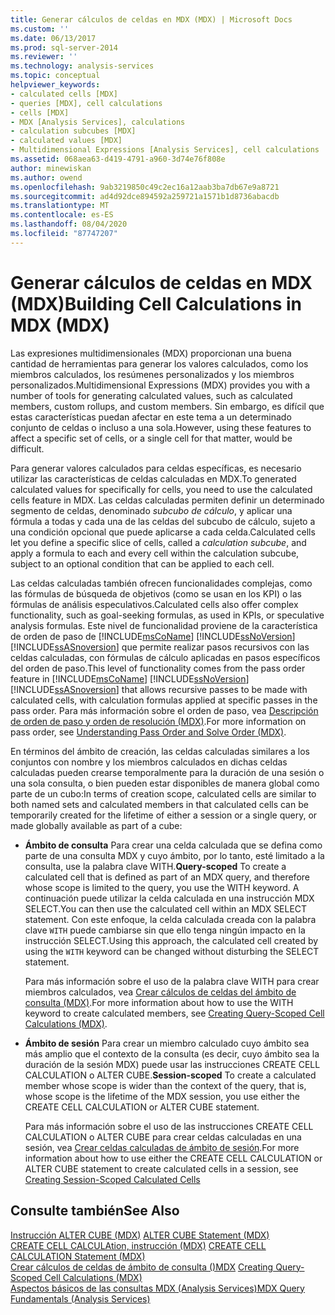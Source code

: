 ```yaml
---
title: Generar cálculos de celdas en MDX (MDX) | Microsoft Docs
ms.custom: ''
ms.date: 06/13/2017
ms.prod: sql-server-2014
ms.reviewer: ''
ms.technology: analysis-services
ms.topic: conceptual
helpviewer_keywords:
- calculated cells [MDX]
- queries [MDX], cell calculations
- cells [MDX]
- MDX [Analysis Services], calculations
- calculation subcubes [MDX]
- calculated values [MDX]
- Multidimensional Expressions [Analysis Services], cell calculations
ms.assetid: 068aea63-d419-4791-a960-3d74e76f808e
author: minewiskan
ms.author: owend
ms.openlocfilehash: 9ab3219850c49c2ec16a12aab3ba7db67e9a8721
ms.sourcegitcommit: ad4d92dce894592a259721a1571b1d8736abacdb
ms.translationtype: MT
ms.contentlocale: es-ES
ms.lasthandoff: 08/04/2020
ms.locfileid: "87747207"
---
```

# <a name="building-cell-calculations-in-mdx-mdx"></a><span data-ttu-id="7da98-102">Generar cálculos de celdas en MDX (MDX)</span><span class="sxs-lookup"><span data-stu-id="7da98-102">Building Cell Calculations in MDX (MDX)</span></span>
  <span data-ttu-id="7da98-103">Las expresiones multidimensionales (MDX) proporcionan una buena cantidad de herramientas para generar los valores calculados, como los miembros calculados, los resúmenes personalizados y los miembros personalizados.</span><span class="sxs-lookup"><span data-stu-id="7da98-103">Multidimensional Expressions (MDX) provides you with a number of tools for generating calculated values, such as calculated members, custom rollups, and custom members.</span></span> <span data-ttu-id="7da98-104">Sin embargo, es difícil que estas características puedan afectar en este tema a un determinado conjunto de celdas o incluso a una sola.</span><span class="sxs-lookup"><span data-stu-id="7da98-104">However, using these features to affect a specific set of cells, or a single cell for that matter, would be difficult.</span></span>  
  
 <span data-ttu-id="7da98-105">Para generar valores calculados para celdas específicas, es necesario utilizar las características de celdas calculadas en MDX.</span><span class="sxs-lookup"><span data-stu-id="7da98-105">To generated calculated values for specifically for cells, you need to use the calculated cells feature in MDX.</span></span> <span data-ttu-id="7da98-106">Las celdas calculadas permiten definir un determinado segmento de celdas, denominado *subcubo de cálculo*, y aplicar una fórmula a todas y cada una de las celdas del subcubo de cálculo, sujeto a una condición opcional que puede aplicarse a cada celda.</span><span class="sxs-lookup"><span data-stu-id="7da98-106">Calculated cells let you define a specific slice of cells, called a *calculation subcube*, and apply a formula to each and every cell within the calculation subcube, subject to an optional condition that can be applied to each cell.</span></span>  
  
 <span data-ttu-id="7da98-107">Las celdas calculadas también ofrecen funcionalidades complejas, como las fórmulas de búsqueda de objetivos (como se usan en los KPI) o las fórmulas de análisis especulativos.</span><span class="sxs-lookup"><span data-stu-id="7da98-107">Calculated cells also offer complex functionality, such as goal-seeking formulas, as used in KPIs, or speculative analysis formulas.</span></span> <span data-ttu-id="7da98-108">Este nivel de funcionalidad proviene de la característica de orden de paso de [!INCLUDE[msCoName](../../../includes/msconame-md.md)] [!INCLUDE[ssNoVersion](../../../includes/ssnoversion-md.md)] [!INCLUDE[ssASnoversion](../../../includes/ssasnoversion-md.md)] que permite realizar pasos recursivos con las celdas calculadas, con fórmulas de cálculo aplicadas en pasos específicos del orden de paso.</span><span class="sxs-lookup"><span data-stu-id="7da98-108">This level of functionality comes from the pass order feature in [!INCLUDE[msCoName](../../../includes/msconame-md.md)] [!INCLUDE[ssNoVersion](../../../includes/ssnoversion-md.md)] [!INCLUDE[ssASnoversion](../../../includes/ssasnoversion-md.md)] that allows recursive passes to be made with calculated cells, with calculation formulas applied at specific passes in the pass order.</span></span> <span data-ttu-id="7da98-109">Para más información sobre el orden de paso, vea [Descripción de orden de paso y orden de resolución &#40;MDX&#41;](mdx-data-manipulation-understanding-pass-order-and-solve-order.md).</span><span class="sxs-lookup"><span data-stu-id="7da98-109">For more information on pass order, see [Understanding Pass Order and Solve Order &#40;MDX&#41;](mdx-data-manipulation-understanding-pass-order-and-solve-order.md).</span></span>  
  
 <span data-ttu-id="7da98-110">En términos del ámbito de creación, las celdas calculadas similares a los conjuntos con nombre y los miembros calculados en dichas celdas calculadas pueden crearse temporalmente para la duración de una sesión o una sola consulta, o bien pueden estar disponibles de manera global como parte de un cubo:</span><span class="sxs-lookup"><span data-stu-id="7da98-110">In terms of creation scope, calculated cells are similar to both named sets and calculated members in that calculated cells can be temporarily created for the lifetime of either a session or a single query, or made globally available as part of a cube:</span></span>  
  
-   <span data-ttu-id="7da98-111">**Ámbito de consulta** Para crear una celda calculada que se defina como parte de una consulta MDX y cuyo ámbito, por lo tanto, esté limitado a la consulta, use la palabra clave WITH.</span><span class="sxs-lookup"><span data-stu-id="7da98-111">**Query-scoped** To create a calculated cell that is defined as part of an MDX query, and therefore whose scope is limited to the query, you use the WITH keyword.</span></span> <span data-ttu-id="7da98-112">A continuación puede utilizar la celda calculada en una instrucción MDX SELECT.</span><span class="sxs-lookup"><span data-stu-id="7da98-112">You can then use the calculated cell within an MDX SELECT statement.</span></span> <span data-ttu-id="7da98-113">Con este enfoque, la celda calculada creada con la palabra clave `WITH` puede cambiarse sin que ello tenga ningún impacto en la instrucción SELECT.</span><span class="sxs-lookup"><span data-stu-id="7da98-113">Using this approach, the calculated cell created by using the `WITH` keyword can be changed without disturbing the SELECT statement.</span></span>  
  
     <span data-ttu-id="7da98-114">Para más información sobre el uso de la palabra clave WITH para crear miembros calculados, vea [Crear cálculos de celdas del ámbito de consulta &#40;MDX&#41;](../../multidimensional-models-olap-logical-cube-objects/calculations.md).</span><span class="sxs-lookup"><span data-stu-id="7da98-114">For more information about how to use the WITH keyword to create calculated members, see [Creating Query-Scoped Cell Calculations &#40;MDX&#41;](../../multidimensional-models-olap-logical-cube-objects/calculations.md).</span></span>  
  
-   <span data-ttu-id="7da98-115">**Ámbito de sesión** Para crear un miembro calculado cuyo ámbito sea más amplio que el contexto de la consulta (es decir, cuyo ámbito sea la duración de la sesión MDX) puede usar las instrucciones CREATE CELL CALCULATION o ALTER CUBE.</span><span class="sxs-lookup"><span data-stu-id="7da98-115">**Session-scoped** To create a calculated member whose scope is wider than the context of the query, that is, whose scope is the lifetime of the MDX session, you use either the CREATE CELL CALCULATION or ALTER CUBE statement.</span></span>  
  
     <span data-ttu-id="7da98-116">Para más información sobre el uso de las instrucciones CREATE CELL CALCULATION o ALTER CUBE para crear celdas calculadas en una sesión, vea [Crear celdas calculadas de ámbito de sesión](mdx-cell-calculations-session-scoped-calculated-cells.md).</span><span class="sxs-lookup"><span data-stu-id="7da98-116">For more information about how to use either the CREATE CELL CALCULATION or ALTER CUBE statement to create calculated cells in a session, see [Creating Session-Scoped Calculated Cells](mdx-cell-calculations-session-scoped-calculated-cells.md)</span></span>  
  
## <a name="see-also"></a><span data-ttu-id="7da98-117">Consulte también</span><span class="sxs-lookup"><span data-stu-id="7da98-117">See Also</span></span>  
 <span data-ttu-id="7da98-118">[Instrucción ALTER CUBE &#40;MDX&#41;](/sql/mdx/mdx-data-definition-alter-cube) </span><span class="sxs-lookup"><span data-stu-id="7da98-118">[ALTER CUBE Statement &#40;MDX&#41;](/sql/mdx/mdx-data-definition-alter-cube) </span></span>  
 <span data-ttu-id="7da98-119">[CREATE CELL CALCULAtion, instrucción &#40;MDX&#41;](/sql/mdx/mdx-data-definition-create-cell-calculation) </span><span class="sxs-lookup"><span data-stu-id="7da98-119">[CREATE CELL CALCULATION Statement &#40;MDX&#41;](/sql/mdx/mdx-data-definition-create-cell-calculation) </span></span>  
 <span data-ttu-id="7da98-120">[Crear cálculos de celdas de ámbito de consulta &#40;&#41;MDX](../../multidimensional-models-olap-logical-cube-objects/calculations.md) </span><span class="sxs-lookup"><span data-stu-id="7da98-120">[Creating Query-Scoped Cell Calculations &#40;MDX&#41;](../../multidimensional-models-olap-logical-cube-objects/calculations.md) </span></span>  
 [<span data-ttu-id="7da98-121">Aspectos básicos de las consultas MDX &#40;Analysis Services&#41;</span><span class="sxs-lookup"><span data-stu-id="7da98-121">MDX Query Fundamentals &#40;Analysis Services&#41;</span></span>](mdx-query-fundamentals-analysis-services.md)  
  
  
